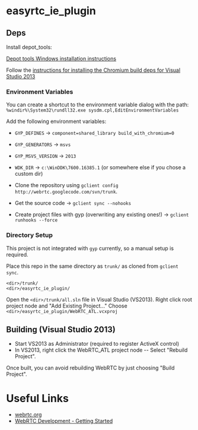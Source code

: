 easyrtc_ie_plugin
=================

## Deps 

Install depot_tools:

[Depot tools Windows installation instructions](http://www.chromium.org/developers/how-tos/install-depot-tools)

Follow the [instructions for installing the Chromium build deps for Visual Studio 2013](http://www.chromium.org/developers/how-tos/build-instructions-windows#TOC-Setting-up-the-environment-for-Visual-Studio-2013)

### Environment Variables

You can create a shortcut to the environment variable dialog with the path: ```%windir%\System32\rundll32.exe sysdm.cpl,EditEnvironmentVariables```

Add the following environment variables:

- ```GYP_DEFINES``` -> ```component=shared_library build_with_chromium=0```
- ```GYP_GENERATORS``` ->  ```msvs```
- ```GYP_MSVS_VERSION``` ->  ```2013```
- ```WDK_DIR``` -> ```c:\WinDDK\7600.16385.1``` (or somewhere else if you chose a custom dir)

- Clone the repository using ```gclient config http://webrtc.googlecode.com/svn/trunk```.
- Get the source code -> ```gclient sync --nohooks```
- Create project files with gyp (overwriting any existing ones!) -> ```gclient runhooks --force```

### Directory Setup

This project is not integrated with ```gyp``` currently, so a manual setup is required.

Place this repo in the same directory as ```trunk/``` as cloned from ```gclient sync```.

```
<dir>/trunk/
<dir>/easyrtc_ie_plugin/
```

Open the ```<dir>/trunk/all.sln``` file in Visual Studio (VS2013).
Right click root project node and "Add Existing Project..."
Choose ```<dir>/easyrtc_ie_plugin/WebRTC_ATL.vcxproj```

## Building (Visual Studio 2013)

- Start VS2013 as Administrator (required to register ActiveX control)
- In VS2013, right click the WebRTC_ATL project node
-- Select "Rebuild Project". 

Once built, you can avoid rebuilding WebRTC by just choosing "Build Project".

# Useful Links

- [webrtc.org](http://www.webrtc.org/)
- [WebRTC Development - Getting Started](http://www.webrtc.org/reference/getting-started)
